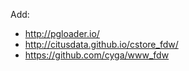 Add:

 * http://pgloader.io/
 * http://citusdata.github.io/cstore_fdw/
 * https://github.com/cyga/www_fdw